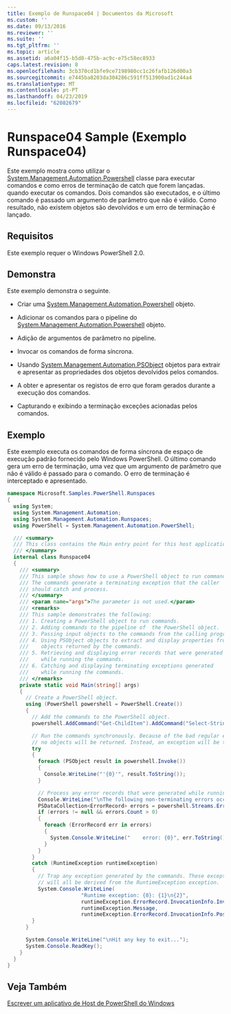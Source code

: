 ```yaml
---
title: Exemplo de Runspace04 | Documentos da Microsoft
ms.custom: ''
ms.date: 09/13/2016
ms.reviewer: ''
ms.suite: ''
ms.tgt_pltfrm: ''
ms.topic: article
ms.assetid: a6a04f15-b5d8-475b-ac9c-e75c58ec8933
caps.latest.revision: 8
ms.openlocfilehash: 3cb370cd1bfe9ce7198980cc1c26fafb126d00a3
ms.sourcegitcommit: e7445ba8203da304286c591ff513900ad1c244a4
ms.translationtype: MT
ms.contentlocale: pt-PT
ms.lasthandoff: 04/23/2019
ms.locfileid: "62082679"
---
```

# <a name="runspace04-sample"></a>Runspace04 Sample (Exemplo Runspace04)

Este exemplo mostra como utilizar o [System.Management.Automation.Powershell](/dotnet/api/system.management.automation.powershell) classe para executar comandos e como erros de terminação de catch que forem lançadas. quando executar os comandos. Dois comandos são executados, e o último comando é passado um argumento de parâmetro que não é válido. Como resultado, não existem objetos são devolvidos e um erro de terminação é lançado.

## <a name="requirements"></a>Requisitos

Este exemplo requer o Windows PowerShell 2.0.

## <a name="demonstrates"></a>Demonstra

Este exemplo demonstra o seguinte.

- Criar uma [System.Management.Automation.Powershell](/dotnet/api/system.management.automation.powershell) objeto.

- Adicionar os comandos para o pipeline do [System.Management.Automation.Powershell](/dotnet/api/system.management.automation.powershell) objeto.

- Adição de argumentos de parâmetro no pipeline.

- Invocar os comandos de forma síncrona.

- Usando [System.Management.Automation.PSObject](/dotnet/api/System.Management.Automation.PSObject) objetos para extrair e apresentar as propriedades dos objetos devolvidos pelos comandos.

- A obter e apresentar os registos de erro que foram gerados durante a execução dos comandos.

- Capturando e exibindo a terminação exceções acionadas pelos comandos.

## <a name="example"></a>Exemplo

Este exemplo executa os comandos de forma síncrona de espaço de execução padrão fornecido pelo Windows PowerShell. O último comando gera um erro de terminação, uma vez que um argumento de parâmetro que não é válido é passado para o comando. O erro de terminação é interceptado e apresentado.

```csharp
namespace Microsoft.Samples.PowerShell.Runspaces
{
  using System;
  using System.Management.Automation;
  using System.Management.Automation.Runspaces;
  using PowerShell = System.Management.Automation.PowerShell;

  /// <summary>
  /// This class contains the Main entry point for this host application.
  /// </summary>
  internal class Runspace04
  {
    /// <summary>
    /// This sample shows how to use a PowerShell object to run commands.
    /// The commands generate a terminating exception that the caller
    /// should catch and process.
    /// </summary>
    /// <param name="args">The parameter is not used.</param>
    /// <remarks>
    /// This sample demonstrates the following:
    /// 1. Creating a PowerShell object to run commands.
    /// 2. Adding commands to the pipeline of  the PowerShell object.
    /// 3. Passing input objects to the commands from the calling program.
    /// 4. Using PSObject objects to extract and display properties from the
    ///    objects returned by the commands.
    /// 5. Retrieving and displaying error records that were generated
    ///    while running the commands.
    /// 6. Catching and displaying terminating exceptions generated
    ///    while running the commands.
    /// </remarks>
    private static void Main(string[] args)
    {
      // Create a PowerShell object.
      using (PowerShell powershell = PowerShell.Create())
      {
        // Add the commands to the PowerShell object.
        powershell.AddCommand("Get-ChildItem").AddCommand("Select-String").AddArgument("*");

        // Run the commands synchronously. Because of the bad regular expression,
        // no objects will be returned. Instead, an exception will be thrown.
        try
        {
          foreach (PSObject result in powershell.Invoke())
          {
            Console.WriteLine("'{0}'", result.ToString());
          }

          // Process any error records that were generated while running the commands.
          Console.WriteLine("\nThe following non-terminating errors occurred:\n");
          PSDataCollection<ErrorRecord> errors = powershell.Streams.Error;
          if (errors != null && errors.Count > 0)
          {
            foreach (ErrorRecord err in errors)
            {
              System.Console.WriteLine("    error: {0}", err.ToString());
            }
          }
        }
        catch (RuntimeException runtimeException)
        {
          // Trap any exception generated by the commands. These exceptions
          // will all be derived from the RuntimeException exception.
          System.Console.WriteLine(
                        "Runtime exception: {0}: {1}\n{2}",
                        runtimeException.ErrorRecord.InvocationInfo.InvocationName,
                        runtimeException.Message,
                        runtimeException.ErrorRecord.InvocationInfo.PositionMessage);
        }
      }

      System.Console.WriteLine("\nHit any key to exit...");
      System.Console.ReadKey();
    }
  }
}
```

## <a name="see-also"></a>Veja Também

[Escrever um aplicativo de Host de PowerShell do Windows](./writing-a-windows-powershell-host-application.md)